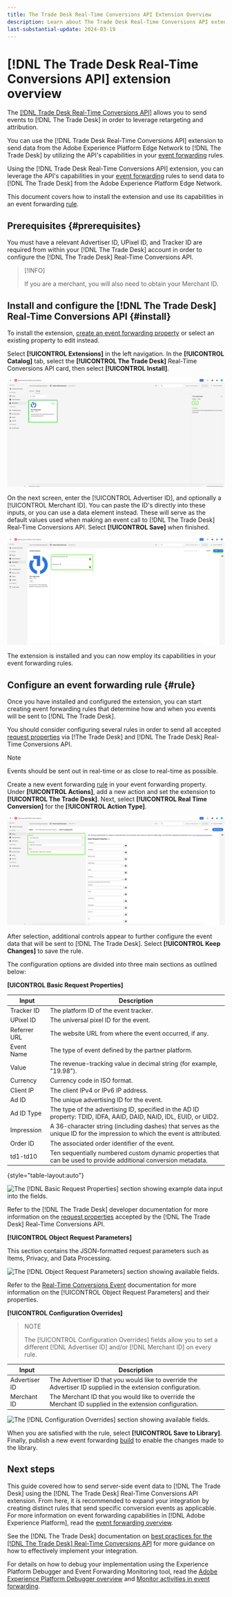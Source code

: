```yaml
---
title: The Trade Desk Real-Time Conversions API Extension Overview
description: Learn about The Trade Desk Real-Time Conversions API extension for event forwarding in Adobe Experience Platform.
last-substantial-update: 2024-03-19
---
```

# [!DNL The Trade Desk Real-Time Conversions API] extension overview

The [[!DNL Trade Desk Real-Time Conversions API]](https://partner.thetradedesk.com/v3/portal/data/doc/DataConversionEventsApi) allows you to send events to [!DNL The Trade Desk] in order to leverage retargeting and attribution.

You can use the [!DNL Trade Desk Real-Time Conversions API] extension to send data from the Adobe Experience Platform Edge Network to [!DNL The Trade Desk] by utilizing the API's capabilities in your [event forwarding](../../../ui/event-forwarding/overview.md) rules. 

Using the [!DNL Trade Desk Real-Time Conversions API] extension, you can leverage the API's capabilities in your [event forwarding](../../../ui/event-forwarding/overview.md) rules to send data to [!DNL The Trade Desk] from the Adobe Experience Platform Edge Network. 

This document covers how to install the extension and use its capabilities in an event forwarding [rule](../../../ui/managing-resources/rules.md).

## Prerequisites {#prerequisites}

You must have a relevant Advertiser ID, UPixel ID, and Tracker ID are required from within your [!DNL The Trade Desk] account in order to configure the [!DNL The Trade Desk] Real-Time Conversions API.

>[!INFO]
>
>If you are a merchant, you will also need to obtain your Merchant ID.

## Install and configure the [!DNL The Trade Desk] Real-Time Conversions API {#install}

To install the extension, [create an event forwarding property](../../../ui/event-forwarding/overview.md#properties) or select an existing property to edit instead.

Select **[!UICONTROL Extensions]** in the left navigation. In the **[!UICONTROL Catalog]** tab, select the **[!UICONTROL The Trade Desk]** Real-Time Conversions API card, then select **[!UICONTROL Install]**.

![The extension catalog showing the [!DNL The Trade Desk] extension card highlighting install.](../../../images/extensions/server/tradedesk/install-extension.png)

On the next screen, enter the [!UICONTROL Advertiser ID], and optionally a [!UICONTROL Merchant ID]. You can paste the ID's directly into these inputs, or you can use a data element instead. These will serve as the default values used when making an event call to [!DNL The Trade Desk] Real-Time Conversions API. Select **[!UICONTROL Save]** when finished.

![The [!DNL The Trade Desk] extension configuration page with the [!UICONTROL Advertiser ID] and [!UICONTROL Merchant ID] fields highlighted.](../../../images/extensions/server/tradedesk/configure-extension.png)

The extension is installed and you can now employ its capabilities in your event forwarding rules.

## Configure an event forwarding rule {#rule}

Once you have installed and configured the extension, you can start creating event forwarding rules that determine how and when you events will be sent to [!DNL The Trade Desk].

You should consider configuring several rules in order to send all accepted [request properties](https://partner.thetradedesk.com/v3/portal/data/doc/DataConversionEventsApi#properties) via [!The Trade Desk] and [!DNL The Trade Desk] Real-Time Conversions API.

>[!NOTE]
>
>Events should be sent out in real-time or as close to real-time as possible.

Create a new event forwarding [rule](../../../ui/managing-resources/rules.md) in your event forwarding property. Under **[!UICONTROL Actions]**, add a new action and set the extension to **[!UICONTROL The Trade Desk]**. Next, select **[!UICONTROL Real Time Conversion]** for the **[!UICONTROL Action Type]**.

![The Event Forwarding Property Rules view, with the fields required to add an event forwarding rule action configuration highlighted.](../../../images/extensions/server/tradedesk/tradedesk-event-action.png)

After selection, additional controls appear to further configure the event data that will be sent to [!DNL The Trade Desk]. Select **[!UICONTROL Keep Changes]** to save the rule.

The configuration options are divided into three main sections as outlined below:

**[UICONTROL Basic Request Properties]**

| Input | Description | 
| --- | --- |
| Tracker ID | The platform ID of the event tracker. |
| UPixel ID | The universal pixel ID for the event. |
| Referrer URL | The website URL from where the event occurred, if any. |
| Event Name | The type of event defined by the partner platform. |
| Value | The revenue-tracking value in decimal string (for example, "19.98"). |
| Currency | Currency code in ISO format. |
| Client IP |  The client IPv4 or IPv6 IP address. |
| Ad ID | The unique advertising ID for the event. |
| Ad ID Type | The type of the advertising ID, specified in the AD ID property: TDID, IDFA, AAID, DAID, NAID, IDL, EUID, or UID2. |
| Impression | A 36-character string (including dashes) that serves as the unique ID for the impression to which the event is attributed. |
| Order ID | The associated order identifier of the event. |
| td1-td10 | Ten sequentially numbered custom dynamic properties that can be used to provide additional conversion metadata. |

{style="table-layout:auto"}

![The [!DNL Basic Request Properties] section showing example data input into the fields.](../../../images/extensions/server/linkedin/configure-extension-basic-request-properties.png)

Refer to the [!DNL The Trade Desk] developer documentation for more information on the [request properties](https://partner.thetradedesk.com/v3/portal/data/doc/DataConversionEventsApi#properties) accepted by the 
[!DNL The Trade Desk] Real-Time Conversions API. 

**[!UICONTROL Object Request Parameters]**

This section contains the JSON-formatted request parameters such as Items, Privacy, and Data Processing.

![The [!DNL Object Request Parameters] section showing available fields.](../../../images/extensions/server/linkedin/configure-object-request-params.png)

Refer to the [Real-Time Conversions Event](https://partner.thetradedesk.com/v3/portal/data/doc/DataConversionEventsApi#properties-items) documentation for more information on the [!UICONTROL Object Request Parameters] and their properties.

**[!UICONTROL Configuration Overrides]**

>NOTE
>
>The [!UICONTROL Configuration Overrides] fields allow you to set a different [!DNL Advertiser ID] and/or [!DNL Merchant ID] on every rule.

| Input | Description | 
| --- | --- |
| Advertiser ID | The Advertiser ID that you would like to override the Advertiser ID supplied in the extension configuration. |
| Merchant ID | The Merchant ID that you would like to override the Merchant ID supplied in the extension configuration.  |

![The [!DNL Configuration Overrides] section showing available fields.](../../../images/extensions/server/linkedin/configure-overrides.png)

When you are satisfied with the rule, select **[!UICONTROL Save to Library]**. Finally, publish a new event forwarding [build](../../../ui/publishing/builds.md) to enable the changes made to the library.

## Next steps

This guide covered how to send server-side event data to [!DNL The Trade Desk] using the [!DNL The Trade Desk] Real-Time Conversions API extension. From here, it is recommended to expand your integration by creating distinct rules that send specific conversion events as applicable. For more information on event forwarding capabilities in [!DNL Adobe Experience Platform], read the [event forwarding overview](../../../ui/event-forwarding/overview.md).

See the [!DNL The Trade Desk] documentation on [best practices for the [!DNL The Trade Desk] Real-Time Conversions API](https://www.facebook.com/business/help/308855623839366?id=818859032317965) for more guidance on how to effectively implement your integration.

For details on how to debug your implementation using the Experience Platform Debugger and Event Forwarding Monitoring tool, read the [Adobe Experience Platform Debugger overview](../../../../debugger/home.md) and [Monitor activities in event forwarding](../../../ui/event-forwarding/monitoring.md).
